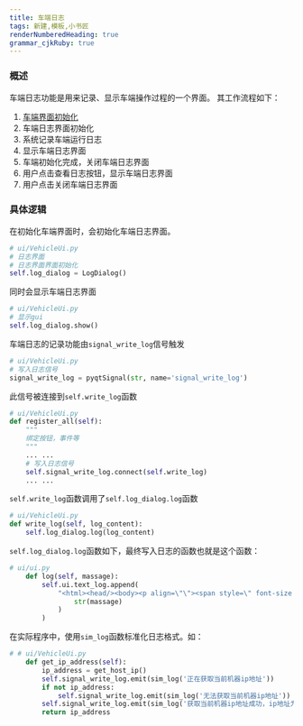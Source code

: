 ```yaml
---
title: 车端日志
tags: 新建,模板,小书匠
renderNumberedHeading: true
grammar_cjkRuby: true
---
```



### 概述
车端日志功能是用来记录、显示车端操作过程的一个界面。
其工作流程如下：
1. [车端界面初始化](http://192.168.10.106:8080/project/3?p=250)
2. 车端日志界面初始化
3. 系统记录车端运行日志
3. 显示车端日志界面
4. 车端初始化完成，关闭车端日志界面
5. 用户点击查看日志按钮，显示车端日志界面
6. 用户点击关闭车端日志界面

### 具体逻辑
在初始化车端界面时，会初始化车端日志界面。

``` py
# ui/VehicleUi.py
# 日志界面
# 日志界面界面初始化
self.log_dialog = LogDialog()
```

同时会显示车端日志界面

``` py
# ui/VehicleUi.py
# 显示gui
self.log_dialog.show()
```

车端日志的记录功能由`signal_write_log`信号触发

``` py
# ui/VehicleUi.py
# 写入日志信号
signal_write_log = pyqtSignal(str, name='signal_write_log')
```

此信号被连接到`self.write_log`函数

``` py
# ui/VehicleUi.py
def register_all(self):
	"""
	绑定按钮，事件等
	"""
	... ...
	# 写入日志信号
	self.signal_write_log.connect(self.write_log)
	... ...
```

`self.write_log`函数调用了`self.log_dialog.log`函数

``` py
# ui/VehicleUi.py
def write_log(self, log_content):
	self.log_dialog.log(log_content)
```

`self.log_dialog.log`函数如下，最终写入日志的函数也就是这个函数：

``` py
# ui/ui.py
    def log(self, massage):
        self.ui.text_log.append(
            "<html><head/><body><p align=\"\"><span style=\" font-size:18pt;\">{}</span></p></body></html>".format(
                str(massage)
            )
        )
```

在实际程序中，使用`sim_log`函数标准化日志格式。如：

``` py
# # ui/VehicleUi.py
    def get_ip_address(self):
        ip_address = get_host_ip()
        self.signal_write_log.emit(sim_log('正在获取当前机器ip地址'))
        if not ip_address:
            self.signal_write_log.emit(sim_log('无法获取当前机器ip地址'))
        self.signal_write_log.emit(sim_log('获取当前机器ip地址成功，ip地址为：{}'.format(ip_address)))
        return ip_address
```